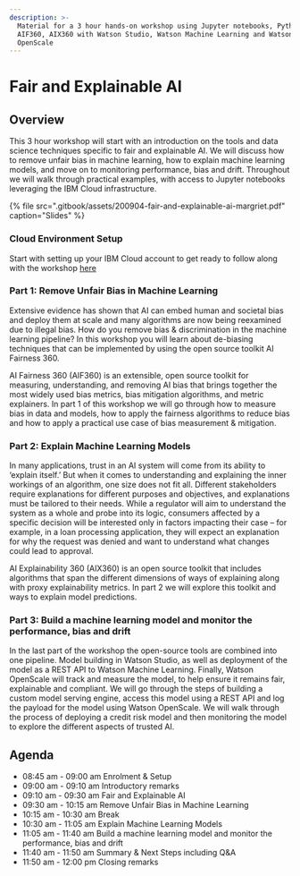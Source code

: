 ```yaml
---
description: >-
  Material for a 3 hour hands-on workshop using Jupyter notebooks, Python,
  AIF360, AIX360 with Watson Studio, Watson Machine Learning and Watson
  OpenScale
---
```


# Fair and Explainable AI

## Overview

This 3 hour workshop will start with an introduction on the tools and data science techniques specific to fair and explainable AI. We will discuss how to remove unfair bias in machine learning, how to explain machine learning models, and move on to monitoring performance, bias and drift. Throughout we will walk through practical examples, with access to Jupyter notebooks leveraging the IBM Cloud infrastructure.

{% file src=".gitbook/assets/200904-fair-and-explainable-ai-margriet.pdf" caption="Slides" %}

### Cloud Environment Setup

Start with setting up your IBM Cloud account to get ready to follow along with the workshop [here](https://margriet-groenendijk.gitbook.io/trusted-ai-workshop/introduction)

### **Part 1: Remove Unfair Bias in Machine Learning**

Extensive evidence has shown that AI can embed human and societal bias and deploy them at scale and many algorithms are now being reexamined due to illegal bias. How do you remove bias & discrimination in the machine learning pipeline? In this workshop you will learn about de-biasing techniques that can be implemented by using the open source toolkit AI Fairness 360.  
    
 AI Fairness 360 \(AIF360\) is an extensible, open source toolkit for measuring, understanding, and removing AI bias that brings together the most widely used bias metrics, bias mitigation algorithms, and metric explainers. In part 1 of this workshop we will go through how to measure bias in data and models, how to apply the fairness algorithms to reduce bias and how to apply a practical use case of bias measurement & mitigation.

### **Part 2: Explain Machine Learning Models**

In many applications, trust in an AI system will come from its ability to ‘explain itself.’ But when it comes to understanding and explaining the inner workings of an algorithm, one size does not fit all. Different stakeholders require explanations for different purposes and objectives, and explanations must be tailored to their needs. While a regulator will aim to understand the system as a whole and probe into its logic, consumers affected by a specific decision will be interested only in factors impacting their case – for example, in a loan processing application, they will expect an explanation for why the request was denied and want to understand what changes could lead to approval.

AI Explainability 360 \(AIX360\) is an open source toolkit that includes algorithms that span the different dimensions of ways of explaining along with proxy explainability metrics. In part 2 we will explore this toolkit and ways to explain model predictions.

### **Part 3: Build a machine learning model and monitor the performance, bias and drift**

In the last part of the workshop the open-source tools are combined into one pipeline. Model building in Watson Studio, as well as deployment of the model as a REST API to Watson Machine Learning. Finally, Watson OpenScale will track and measure the model, to help ensure it remains fair, explainable and compliant. We will go through the steps of building a custom model serving engine, access this model using a REST API and log the payload for the model using Watson OpenScale. We will walk through the process of deploying a credit risk model and then monitoring the model to explore the different aspects of trusted AI.

## Agenda

* 08:45 am - 09:00 am Enrolment & Setup
* 09:00 am - 09:10 am Introductory remarks
* 09:10 am - 09:30 am Fair and Explainable AI
* 09:30 am - 10:15 am Remove Unfair Bias in Machine Learning
* 10:15 am - 10:30 am Break
* 10:30 am - 11:05 am Explain Machine Learning Models
* 11:05 am - 11:40 am Build a machine learning model and monitor the performance, bias and drift
* 11:40 am - 11:50 am Summary & Next Steps including Q&A
* 11:50 am - 12:00 pm Closing remarks

